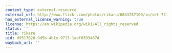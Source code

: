 ```yaml
---
content_type: external-resource
external_url: http://www.flickr.com/photos/rikaru/6843787109/in/set-72157629237289151/
has_external_license_warning: true
license: https://en.wikipedia.org/wiki/All_rights_reserved
status: ''
title: rikaru
uid: d9517020-9d5b-4b1e-9713-1aef0393487d
wayback_url: ''
---
```

